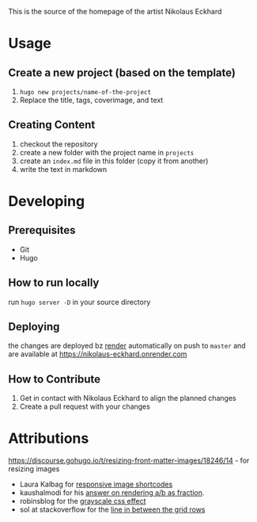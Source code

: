 This is the source of the homepage of the artist Nikolaus Eckhard

# Usage

## Create a new project (based on the template)

1. `hugo new projects/name-of-the-project`
2. Replace the title, tags, coverimage, and text

## Creating Content

1. checkout the repository
2. create a new folder with the project name in `projects`
3. create an `index.md` file in this folder (copy it from another)
4. write the text in markdown

# Developing

## Prerequisites

* Git
* Hugo

## How to run locally

run `hugo server -D` in your source directory

## Deploying

the changes are deployed bz [render](render.com) automatically on push to `master` and
are available at https://nikolaus-eckhard.onrender.com

## How to Contribute

1. Get in contact with Nikolaus Eckhard to align the planned changes
2. Create a pull request with your changes


# Attributions

https://discourse.gohugo.io/t/resizing-front-matter-images/18246/14 - for resizing images
* Laura Kalbag for [responsive image shortcodes](https://laurakalbag.com/processing-responsive-images-with-hugo/)
* kaushalmodi for his [answer on rendering a/b as fraction](https://discourse.gohugo.io/t/solved-how-to-prevent-a-text-character-from-being-transformed/13850).
* robinsblog for the [grayscale css effect](https://robinroelofsen.com/change-images-grayscale-color-hover)
* sol at stackoverflow for the [line in between the grid rows](https://stackoverflow.com/questions/50769251/border-after-each-row-in-css-grid)